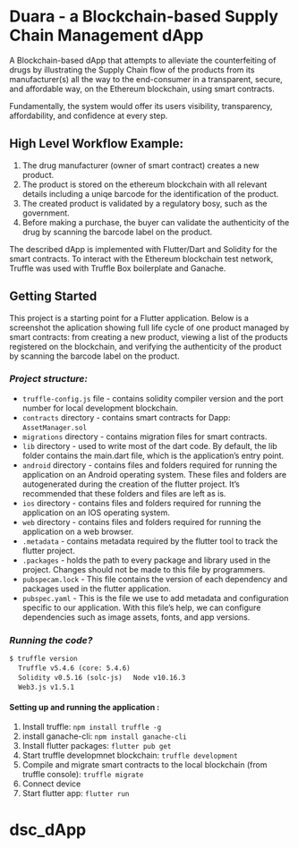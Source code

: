 # Duara - a Blockchain-based Supply Chain Management dApp

A Blockchain-based dApp that attempts to alleviate the counterfeiting of drugs by illustrating the Supply Chain flow of the products from its manufacturer(s) all the way to the end-consumer in a transparent, secure, and affordable way, on the Ethereum blockchain, using smart contracts.

Fundamentally, the system would offer its users visibility, transparency, affordability, and confidence at every step.

## High Level Workflow Example:

  1. The drug manufacturer (owner of smart contract) creates a new product.
  2. The product is stored on the ethereum blockchain with all relevant details including a uniqe barcode for the identification of the      product.
  3. The created product is validated by a regulatory bosy, such as the government.
  4. Before making a purchase, the buyer can validate the authenticity of the drug by scanning the barcode label on the product.

The described dApp is implemented with Flutter/Dart and Solidity for the smart contracts. To interact with the Ethereum blockchain test network, Truffle was used with Truffle Box boilerplate and Ganache.

## Getting Started

This project is a starting point for a Flutter application. Below is a screenshot the aplication showing full life cycle of one product managed by smart contracts: from creating a new product, viewing a list of the products registered on the blockchain, and verifying the authenticity of the product by scanning the barcode label on the product.







### *Project structure:*
  * `truffle-config.js` file - contains solidity compiler version and the port number for local development blockchain.
  * `contracts` directory - contains smart contracts for Dapp: `AssetManager.sol`
  * `migrations` directory - contains migration files for smart contracts.
  * `lib` directory - used to write most of the dart code. By default, the lib folder contains the main.dart file, which is the application’s entry point.
  * `android` directory - contains files and folders required for running the application on an Android operating system. These files and folders are autogenerated during the creation of the flutter project. It’s recommended that these folders and files are left as is.
  *  `ios` directory - contains files and folders required for running the application on an IOS operating system.
  *  `web` directory - contains files and folders required for running the application on a web browser.
  *  `.metadata` - contains metadata required by the flutter tool to track the flutter project.
  *  `.packages` - holds the path to every package and library used in the project. Changes should not be made to this file by programmers.
  *  `pubspecam.lock` - This file contains the version of each dependency and packages used in the flutter application.
  *  `pubspec.yaml` - This is the file we use to add metadata and configuration specific to our application. With this file’s help, we can configure dependencies such as image assets, fonts, and app versions.

### *Running the code?*
`$ truffle version` <br>
    &nbsp;&nbsp;&nbsp; `Truffle v5.4.6 (core: 5.4.6)`<br>
    &nbsp;&nbsp;&nbsp; `Solidity v0.5.16 (solc-js)`
    &nbsp;&nbsp;&nbsp; `Node v10.16.3` <br>
    &nbsp;&nbsp;&nbsp; `Web3.js v1.5.1` <br>

#### Setting up and running the application :

  1. Install truffle: `npm install truffle -g`
  2. install ganache-cli: `npm install ganache-cli`
  3. Install flutter packages: `flutter pub get`
  4. Start truffle developmnet blockchain: `truffle development`
  5. Compile and migrate smart contracts to the local blockchain (from truffle console): `truffle migrate`
  6. Connect device
  7. Start flutter app: `flutter run`

# dsc_dApp
